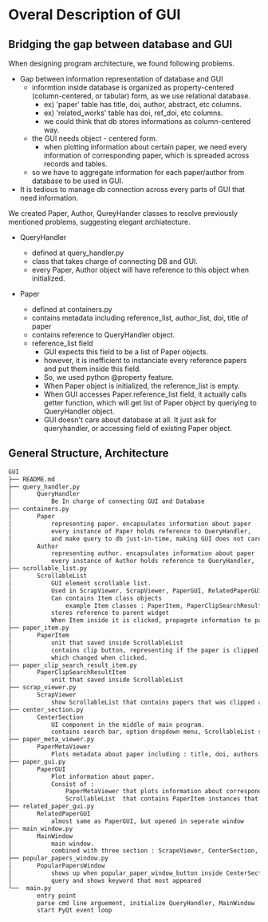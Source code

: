 # Overal Description of GUI

## Bridging the gap between database and GUI
When designing program architecture, we found following problems.
- Gap between information representation of database and GUI
    - informtion inside database is organized as property-centered (column-centered, or tabular) form, as we use relational database.
        - ex) 'paper' table has title, doi, author, abstract, etc  columns.
        - ex) 'related_works' table has doi, ref_doi, etc columns.
        - we could think that db stores informations as column-centered way.
    - the GUI needs object - centered form. 
        - when plotting information about certain paper, we need every information of corresponding paper, which is spreaded across records and tables.
    - so we have to aggregate information for each paper/author from database to be used in GUI.
- It is tedious to manage db connection across every parts of GUI that need information.  

We created Paper, Author, QureyHander classes to resolve previously mentioned problems, suggesting elegant archiatecture.
- QueryHandler
    - defined at query_handler.py
    - class that takes charge of connecting DB and GUI.
    - every Paper, Author object will have reference to this object when initialized.

- Paper
    - defined at containers.py
    - contains metadata including reference_list, author_list, doi, title of paper
    - contains reference to QueryHandler object.
    - reference_list field
        - GUI expects this field to be a list of Paper objects.
        - however, it is inefficient to instanciate every reference papers and put them inside this field. 
        - So, we used python @property feature.
        - When Paper object is initialized, the reference_list is empty.
        - When GUI accesses Paper.reference_list field, it actually calls getter function, which will get list of Paper object by queriying to QueryHandler object.
        - GUI doesn't care about database at all. It just ask for queryhandler, or accessing field of existing Paper object.

## General Structure, Architecture
``` bash
GUI
├── README.md
├── query_handler.py
│       QueryHandler
│           Be In charge of connecting GUI and Database
├── containers.py
│       Paper
│           representing paper. encapsulates information about paper
│           every instance of Paper holds reference to QueryHandler,
│           and make query to db just-in-time, making GUI does not care about DB
│       Author
│           representing author. encapsulates information about paper
│           every instance of Author holds reference to QueryHandler,
├── scrollable_list.py
│       ScrollableList
│           GUI element scrollable list.
│           Used in ScrapViewer, ScrapViewer, PaperGUI, RelatedPaperGUI, CenterSection
│           Can contains Item class objects
│               example Item classes : PaperItem, PaperClipSearchResultItme
│           stores reference to parent widget
│           When Item inside it is clicked, propagete information to parent class
├── paper_item.py
│       PaperItem
│           unit that saved inside ScrollableList
│           contains clip button, representing if the paper is clipped.
│           which changed when clicked.
├── paper_clip_search_result_item.py
│       PaperClipSearchResultItem
│           unit that saved inside ScrollableList
├── scrap_viewer.py
│       ScrapViewer
│           show ScrollableList that contains papers that was clipped as PaperItem
├── center_section.py
│       CenterSection
│           UI component in the middle of main program.
│           contains search bar, option dropdown menu, ScrollableList showing search result as PaperClipSearchResultItem
├── paper_meta_viewer.py
│       PaperMetaViewer
│           Plots metadata about paper including : title, doi, authors, abstracts, ...
├── paper_gui.py
│       PaperGUI
│           Plot information about paper.
│           Consist of :
│               PaperMetaViewer that plots information about corresponding paper
│               ScrollableList  that contains PaperItem instances that plotting each referenced papers
├── related_paper_gui.py
│       RelatedPaperGUI
│           almost same as PaperGUI, but opened in seperate window
├── main_window.py
│       MainWindow
│           main window.
│           combined with three section : ScrapeViewer, CenterSection, PaperGUI
├── popular_papers_window.py
│       PopularPapersWindow
│           shows up when popular_paper_window_button inside CenterSection is clicked
│           query and shows keyword that most appeared
└──  main.py
        entry point
        parse cmd line arguement, initialize QueryHandler, MainWindow
        start PyQt event loop
```
